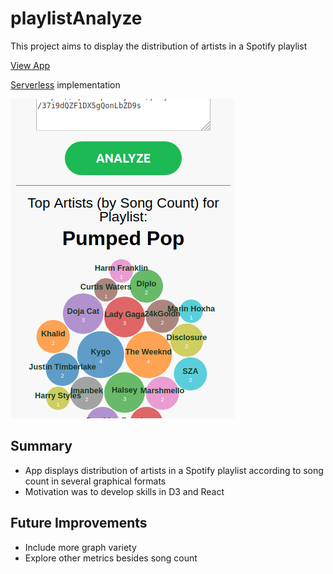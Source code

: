 # playlistAnalyze

This project aims to display the distribution of artists in a Spotify playlist

[View App](https://d3analyze.herokuapp.com)

[Serverless](https://github.com/kianga722/playlistAnaylze-serverless) implementation

![screenshot](https://github.com/kianga722/playlistAnalyze/blob/master/screenshot.png)

## Summary

- App displays distribution of artists in a Spotify playlist according to song count in several graphical formats
- Motivation was to develop skills in D3 and React

## Future Improvements

- Include more graph variety
- Explore other metrics besides song count
